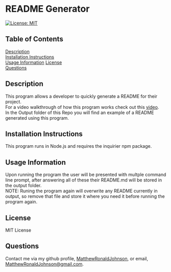 
# README Generator

[![License: MIT](https://img.shields.io/badge/License-MIT-yellow.svg)](https://opensource.org/licenses/MIT)

## Table of Contents
[Description](#Description)  
[Installation Instructions](#Installation-Instructions)  
[Usage Information](#Usage-Information)
[License](#License)  
[Questions](#Questions)  

## Description

This program allows a developer to quickly generate a README for their project.  
For a video walkthrough of how this program works check out this [video](https://www.youtube.com/watch?v=6y9bojyWNbs).  
In the Output folder of this Repo you will find an example of a README generated using this program.
        
## Installation Instructions

This program runs in Node.js and requires the inquirier npm package. 

## Usage Information

Upon running the program the user will be presented with multple command line prompt, after answering all of these their README.md will be stored in the output folder.  
NOTE: Runing the program again will overwrite any README currently in output, so remove that file and store it where you need it before running the program again.

## License

MIT License

## Questions

Contact me via my github profile, [MatthewRonaldJohnson](https://github.com/MatthewRonaldJohnson), or email, [MatthewRonaldJohnson@gmail.com](MatthewRonaldJohnson@gmail.com).
     
